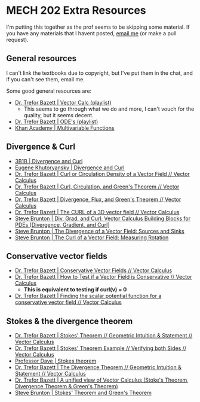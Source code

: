 # MECH 202 Extra Resources
I'm putting this together as the prof seems to be skipping some material. If you have any materials that I havent posted, [email me](mailto:stewcop23@gmail.com) (or make a pull request).

## General resources
I can't link the textbooks due to copyright, but I've put them in the chat, and if you can't see them, email me.

Some good general resources are:
 * [Dr. Trefor Bazett | Vector Calc (playlist)](https://youtube.com/playlist?list=PLHXZ9OQGMqxfW0GMqeUE1bLKaYor6kbHa&si=5EKylSHc7rjWRiwP)
   * This seems to go through what we do and more, I can't vouch for the quality, but it seems decent.
 * [Dr. Trefor Bazett | ODE's (playlist)](https://youtube.com/playlist?list=PLHXZ9OQGMqxde-SlgmWlCmNHroIWtujBw&si=lwj4Nu0FHzH4IJgW)
 * [Khan Academy | Multivariable Functions](https://www.youtube.com/playlist?list=PLSQl0a2vh4HC5feHa6Rc5c0wbRTx56nF7)


## Divergence & Curl
 * [3B1B | Divergence and Curl](https://youtu.be/rB83DpBJQsE?si=U--vrR6VnQjzNtAH)
 * [Eugene Khutoryansky | Divergence and Curl](https://www.youtube.com/watch?v=qOcFJKQPZfo)
 * [Dr. Trefor Bazett | Curl or Circulation Density of a Vector Field  //  Vector Calculus](https://www.youtube.com/watch?v=gWbfdPUynz0&list=PLHXZ9OQGMqxfW0GMqeUE1bLKaYor6kbHa&index=17&pp=iAQB)
 * [Dr. Trefor Bazett | Curl, Circulation, and Green's Theorem  //  Vector Calculus](https://www.youtube.com/watch?v=JB99RbQAilI&list=PLHXZ9OQGMqxfW0GMqeUE1bLKaYor6kbHa&index=18&pp=iAQB)
 * [Dr. Trefor Bazett | Divergence, Flux, and Green's Theorem // Vector Calculus](https://www.youtube.com/watch?v=GsjJs71SBec&list=PLHXZ9OQGMqxfW0GMqeUE1bLKaYor6kbHa&index=19&pp=iAQB)
 * [Dr. Trefor Bazett | The CURL of a 3D vector field  //  Vector Calculus](https://www.youtube.com/watch?v=aDNyyTtaJdY&list=PLHXZ9OQGMqxfW0GMqeUE1bLKaYor6kbHa&index=32&pp=iAQB)
 * [Steve Brunton | Div, Grad, and Curl: Vector Calculus Building Blocks for PDEs [Divergence, Gradient, and Curl]](https://www.youtube.com/watch?v=lKXW7DRyyro&list=PLMrJAkhIeNNQromC4WswpU1krLOq5Ro6S&index=2&pp=iAQB)
 * [Steve Brunton | The Divergence of a Vector Field: Sources and Sinks](https://www.youtube.com/watch?v=So7vlARGs68&list=PLMrJAkhIeNNQromC4WswpU1krLOq5Ro6S&index=4&pp=iAQB)
 * [Steve Brunton | The Curl of a Vector Field: Measuring Rotation](https://www.youtube.com/watch?v=QtiCZQIwBT8&list=PLMrJAkhIeNNQromC4WswpU1krLOq5Ro6S&index=5&pp=iAQB)



## Conservative vector fields
 * [Dr. Trefor Bazett | Conservative Vector Fields  //  Vector Calculus](https://www.youtube.com/watch?v=76nzOtupeRc&list=PLHXZ9OQGMqxfW0GMqeUE1bLKaYor6kbHa&index=13&pp=iAQB)
 * [Dr. Trefor Bazett | How to Test if a Vector Field is Conservative  //  Vector Calculus](https://www.youtube.com/watch?v=ZGUvyGeNT44&list=PLHXZ9OQGMqxfW0GMqeUE1bLKaYor6kbHa&index=15&pp=iAQB)
   * __This is equivalent to testing if curl(v) = 0__
 * [Dr. Trefor Bazett | Finding the scalar potential function for a conservative vector field // Vector Calculus](https://www.youtube.com/watch?v=jlza4rEFXKM&list=PLHXZ9OQGMqxfW0GMqeUE1bLKaYor6kbHa&index=16&pp=iAQB)


## Stokes & the divergence theorem
 * [Dr. Trefor Bazett | Stokes' Theorem // Geometric Intuition & Statement  //  Vector Calculus](https://www.youtube.com/watch?v=0UvNF_cfBJ4&list=PLHXZ9OQGMqxfW0GMqeUE1bLKaYor6kbHa&index=33&pp=iAQB)
 * [Dr. Trefor Bazett | Stokes' Theorem Example // Verifying both Sides // Vector Calculus](https://www.youtube.com/watch?v=ms4JjH0BANU&list=PLHXZ9OQGMqxfW0GMqeUE1bLKaYor6kbHa&index=34&pp=iAQB)
 * [Professor Dave | Stokes theorem](https://youtu.be/QS-zUSu-nxA?si=ghsiR-5HiIZ5HGS2)
 * [Dr. Trefor Bazett | The Divergence Theorem // Geometric Intuition & Statement // Vector Calculus](https://www.youtube.com/watch?v=pY4t-ikhzhU&list=PLHXZ9OQGMqxfW0GMqeUE1bLKaYor6kbHa&index=35&pp=iAQB)
 * [Dr. Trefor Bazett | A unified view of Vector Calculus (Stoke's Theorem, Divergence Theorem & Green's Theorem)](https://www.youtube.com/watch?v=PIoqMNL7tV0&list=PLHXZ9OQGMqxfW0GMqeUE1bLKaYor6kbHa&index=39&pp=iAQB)
 * [Steve Brunton | Stokes' Theorem and Green's Theorem](https://www.youtube.com/watch?v=LqNqqidw2mg&list=PLMrJAkhIeNNQromC4WswpU1krLOq5Ro6S&index=8&pp=iAQB)


